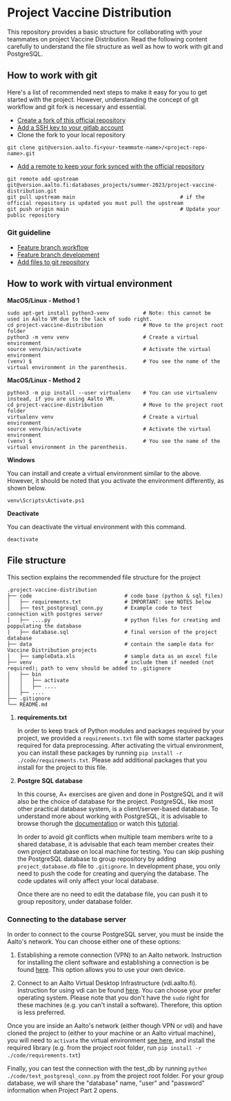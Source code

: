 # Project Vaccine Distribution
This repository provides a basic structure for collaborating with your teammates on project Vaccine Distribution. Read the following content carefully to understand the file structure as well as how to work with git and PostgreSQL. 

## How to work with git

Here's a list of recommended next steps to make it easy for you to get started with the project. However, understanding the concept of git workflow and git fork is necessary and essential. 

-   [Create a fork of this official repository](https://docs.gitlab.com/ee/user/project/repository/forking_workflow.html#creating-a-fork)
-   [Add a SSH key to your gitlab account](https://docs.gitlab.com/ee/user/ssh.html#add-an-ssh-key-to-your-gitlab-account)
-   Clone the fork to your local repository
```
git clone git@version.aalto.fi<your-teammate-name>/<project-repo-name>.git
```
-   [Add a remote to keep your fork synced with the official repository](https://docs.gitlab.com/ee/user/project/repository/forking_workflow.html#repository-mirroring)
```
git remote add upstream git@version.aalto.fi:databases_projects/summer-2023/project-vaccine-distribution.git
git pull upstream main                                  # if the official repository is updated you must pull the upstream
git push origin main                                    # Update your public repository
```

### Git guideline
-   [Feature branch workflow](https://docs.gitlab.com/ee/gitlab-basics/feature_branch_workflow.html)
-   [Feature branch development](https://docs.gitlab.com/ee/topics/git/feature_branch_development.html)
-   [Add files to git repository](https://docs.gitlab.com/ee/gitlab-basics/add-file.html#add-a-file-using-the-command-line)


## How to work with virtual environment
**MacOS/Linux - Method 1**
```
sudo apt-get install python3-venv           # Note: this cannot be used in Aalto VM due to the lack of sudo right. 
cd project-vaccine-distribution             # Move to the project root folder
python3 -m venv venv                        # Create a virtual environment 
source venv/bin/activate                    # Activate the virtual environment
(venv) $                                    # You see the name of the virtual environment in the parenthesis.
```

**MacOS/Linux - Method 2**
```
python3 -m pip install --user virtualenv    # You can use virtualenv instead, if you are using Aalto VM.
cd project-vaccine-distribution             # Move to the project root folder
virtualenv venv                             # Create a virtual environment 
source venv/bin/activate                    # Activate the virtual environment
(venv) $                                    # You see the name of the virtual environment in the parenthesis.

```
**Windows**

You can install and create a virtual environment similar to the above. However, it should be noted that you activate the environment differently, as shown below. 
```
venv\Scripts\Activate.ps1
```
**Deactivate**  

You can deactivate the virtual environment with this command.
```
deactivate
```

## File structure
This section explains the recommended file structure for the project

    .project-vaccine-distribution
    ├── code                              # code base (python & sql files)
    │   ├── requirements.txt              # IMPORTANT: see NOTES below
    │   ├── test_postgresql_conn.py       # Example code to test connection with postgres server
    │   ├── ....py                        # python files for creating and poppulating the database
    |   ├── database.sql                  # final version of the project database 
    ├── data                              # contain the sample data for Vaccine Distribution projects
    │   ├── sampleData.xls                # sample data as an excel file
    ├── venv                              # include them if needed (not required); path to venv should be added to .gitignore
    │   ├── bin
    │   │   ├── activate
    │   │   ├── ....
    │   ├── ....
    ├── .gitignore
    └── README.md

1. **requirements.txt**

    In order to keep track of Python modules and packages required by your project, we provided a ```requirements.txt``` file with some starter packages required for data preprocessing. After activating the virtual environment, you can install these packages by running ```pip install -r ./code/requirements.txt```. Please add additional packages that you install for the project to this file. 

2. **Postgre SQL database**

    In this course, A+ exercises are given and done in PostgreSQL and it will also be the choice of database for the project. PostgreSQL, like most other practical database system, is a client/server-based database. To understand more about working with PostgreSQL, it is advisable to browse thorugh the [documentation](https://www.postgresql.org/docs/) or watch this [tutorial](https://www.youtube.com/watch?v=qw--VYLpxG4). 
    
    In order to avoid git conflicts when multiple team members write to a shared database, it is advisable that each team member creates their own project database on local machine for testing. You can skip pushing the PostgreSQL database to group repository by adding ```project_database.db``` file to ```.gitignore```. In development phase, you only need to push the code for creating and querying the database. The code updates will only affect your local database.

    Once there are no need to edit the database file, you can push it to group repository, under database folder. 
    
### Connecting to the database server

In order to connect to the course PostgreSQL server, you must be inside the Aalto's network. You can choose either one of these options:

1. Establishing a remote connection (VPN) to an Aalto network. Instruction for installing the client software and establishing a connection is be found [here](https://www.aalto.fi/en/services/establishing-a-remote-connection-vpn-to-an-aalto-network?check_logged_in=1#6-remote-connection-to-students--and-employees--own-devices). This option allows you to use your own device. 

2. Connect to an Aalto Virtual Desktop Infrastructure (vdi.aalto.fi). Instruction for using vdi can be found [here](https://www.aalto.fi/en/services/vdiaaltofi-how-to-use-aalto-virtual-desktop-infrastructure). You can choose your prefer operating system. Please note that you don't have the ```sudo``` right for these machines (e.g. you can't install a software). Therefore, this option is less preferred. 

Once you are inside an Aalto's network (either though VPN or vdi) and have cloned the project to (either to your machine or an Aalto virtual machine), you will need to ```activate``` the virtual environment [see here](#how-to-work-with-virtual-environment), and install the required library (e.g. from the project root folder, run ```pip install -r ./code/requirements.txt```)

Finally, you can test the connection with the test_db by running ```python ./code/test_postgresql_conn.py``` from the project root folder. For your group database, we will share the "database" name, "user" and "password" information when Project Part 2 opens. 

